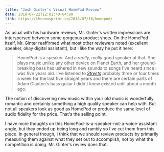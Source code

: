 ```yaml
---
title: "Josh Ginter’s Visual HomePod Review"
date: 2018-07-22T12:01:40-04:00
link: https://thenewsprint.co/2018/07/16/homepod/
---
```


As usual with his hardware reviews, Mr. Ginter's written impressions are interspersed between some gorgeous product shots. On the HomePod itself, Mr. Ginter reaffirmed what most other reviewers noted (excellent speaker, okay digital assistant), but I like the way he put it here: 

> HomePod is a speaker. And a *really, really* good speaker at that. She plays music unlike any other device on Planet Earth, and her ground-breaking bass has ushered in new sounds to songs I've heard since I was five years old. I've listened to [*Streets*](https://geo.itunes.apple.com/us/album/id1212477993?i=1212478105&at=1l3v5At&ct=tss&app=itunes) probably three or four times a week for the last five straight years and there are certain parts of Adam Clayton's bass guitar I didn't know existed until about a month ago.

The notion of discovering new music within your old music is wonderfully romantic and certainly something a high quality speaker can help with. But not all speakers look as good as HomePod or produce the same level of audio fidelity for the price. That's the selling point. 

I have more thoughts on this HomePod-is-a-speaker-not-a-voice-assistant angle, but they ended up being long and rambly so I've cut them from this piece. In general though, I think that we should review products by primarily measuring them against what they set out to accomplish, not by what the competition is doing. Mr. Ginter's review does that. 